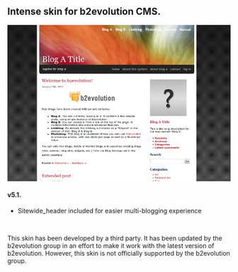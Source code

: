 ## Intense skin for b2evolution CMS.

<img src="skinshot.png"/>

#### v5.1.

- Sitewide_header included for easier multi-blogging experience

<br/>

This skin has been developed by a third party. It has been updated by the b2evolution group in an effort to make it work with the latest version of b2evolution. However, this skin is not officially supported by the b2evolution group.
